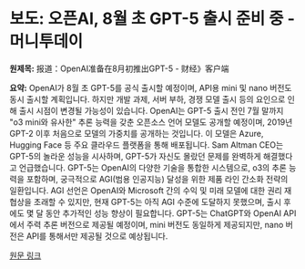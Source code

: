 # 보도: 오픈AI, 8월 초 GPT-5 출시 준비 중 - 머니투데이

**원제목:** 报道：OpenAI准备在8月初推出GPT-5 - 财经》客户端

**요약:** OpenAI가 8월 초 GPT-5를 공식 출시할 예정이며, API용 mini 및 nano 버전도 동시 출시할 계획입니다.  하지만 개발 과제, 서버 부하, 경쟁 모델 출시 등의 요인으로 인해 출시 시점이 변경될 가능성이 있습니다.  OpenAI는 GPT-5 출시 전인 7월 말까지  "o3 mini와 유사한" 추론 능력을 갖춘 오픈소스 언어 모델도 공개할 예정이며,  2019년 GPT-2 이후 처음으로 모델의 가중치를 공개하는 것입니다.  이 모델은 Azure, Hugging Face 등 주요 클라우드 플랫폼을 통해 배포됩니다.  Sam Altman CEO는 GPT-5의 놀라운 성능을 시사하며,  GPT-5가 자신도 몰랐던 문제를 완벽하게 해결했다고 언급했습니다.  GPT-5는  OpenAI의 다양한 기술을 통합한 시스템으로, o3의 추론 능력을 포함하며,  궁극적으로 AGI(범용 인공지능) 달성을 위한  제품 라인 간소화 전략의 일환입니다.  AGI 선언은 OpenAI와 Microsoft 간의 수익 및 미래 모델에 대한 권리 재협상을 초래할 수 있지만,  현재 GPT-5는 아직 AGI 수준에 도달하지 못했으며,  출시 후에도 몇 달 동안 추가적인 성능 향상이 필요합니다.  GPT-5는 ChatGPT와 OpenAI API에서 주력 추론 버전으로 제공될 예정이며, mini 버전도 동일하게 제공되지만, nano 버전은 API를 통해서만 제공될 것으로 예상됩니다.

[원문 링크](https://news.caijingmobile.com/article/detail/552544?source_id=40)

